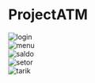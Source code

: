 # ProjectATM

![login](https://cloud.githubusercontent.com/assets/22134511/22769315/889c73d0-eeba-11e6-8838-8fc6bb4f9967.png)<br>
![menu](https://cloud.githubusercontent.com/assets/22134511/22769316/889ca8a0-eeba-11e6-9f65-d5529e7d7bfa.png)<br>
![saldo](https://cloud.githubusercontent.com/assets/22134511/22769317/88cb2996-eeba-11e6-81bb-e25abb2a29cd.png)<br>
![setor](https://cloud.githubusercontent.com/assets/22134511/22769318/88d4c4c4-eeba-11e6-9d6d-25a004f6cdac.png)<br>
![tarik](https://cloud.githubusercontent.com/assets/22134511/22769319/88d94346-eeba-11e6-9dd0-579ba02718cd.png)<br>
